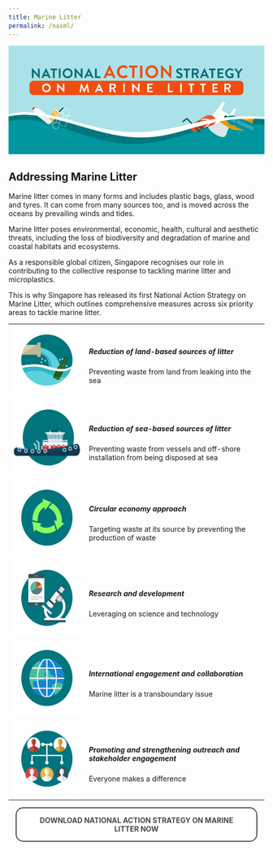 ```yaml
---
title: Marine Litter
permalink: /nasml/
---  
```


<style>

.back {
  padding: 0 1em;
    background-position: center;
  background-size: cover;
  text-align: left;
  justify-content: center;
  align-items: center;
}
/* .back .button {
  background: linear-gradient(135deg, #1a9be6, #1a57e6);
}
.back .button:before {
  box-shadow: 0 0 10px 10px rgba(26, 87, 230, 0.25);
  background-color: rgba(26, 87, 230, 0.25);
} */
.card:hover .back {
  transform: rotateY(0deg);
}
.card:nth-child(even) .back {
  transform: rotateY(180deg);
}
/* .card:nth-child(even) .back .button {
  background: linear-gradient(135deg, #e61a80, #e61a3c);
}
.card:nth-child(even) .back .button:before {
  box-shadow: 0 0 10px 10px rgba(230, 26, 60, 0.25);
  background-color: rgba(230, 26, 60, 0.25);
} */
.card:nth-child(even):hover .back {
  transform: rotateY(0deg);
}


.button {
  cursor: pointer;
  -webkit-backface-visibility: hidden;
  backface-visibility: hidden;
  font: inherit;
  border: none;
  position: relative;
  transition: 300ms ease;
  color: #484848 !important;
  text-transform: uppercase;
  text-decoration: none;
  background: #ffffff;
  padding: 15px 20px;
  border: 2px solid #484848;
  display: inline-block;
  transition: all 0.4s ease 0s;
  border-radius: 15px;
  font-weight: bold;
  text-decoration: none !important;
}
.button:before {
  transition: 300ms ease;
  position: absolute;
  display: block;
  content: "";
  transform: translateZ(-40px);
  -webkit-backface-visibility: hidden;
  backface-visibility: hidden;
  height: calc(100% - 20px);
  width: calc(100% - 20px);
  border-radius: 100px;
  left: 10px;
  top: 16px;
}
.button:hover {
  transform: translateZ(55px);
  color: #ffffff !important;
  background: #4a96b0;
  border-color: #4a96b0 !important;
  transition: all 0.4s ease 0s;
  text-decoration: none;
}
.button:hover:before {
  transform: translateZ(-45px);
}
.button:active {
  transform: translateZ(20px);
}
.button:active:before {
  transform: translateZ(-20px);
  top: 10px;
}



</style>


<img src="/images/nasml/titlebar.png" alt="national action strategy titlebar">

<h2><b>Addressing Marine Litter</b></h2>

Marine litter comes in many forms and includes plastic bags, glass, wood and tyres. It can come from many sources too, and is moved across the oceans by prevailing winds and tides.

Marine litter poses environmental, economic, health, cultural and aesthetic threats, including the loss of biodiversity and degradation of marine and coastal habitats and ecosystems.

As a responsible global citizen, Singapore recognises our role in contributing to the collective response to tackling marine litter and microplastics. 

This is why Singapore has released its first National Action Strategy on Marine Litter, which outlines comprehensive measures across six priority areas to tackle marine litter.

<table>
     <tr>
           <td width="30%" text-align="center">
             <img src="/images/nasml/1.png" alt="Reduction of land-based sources of litter" style="width: 150px;">
            </td>
              <td valign="middle"><h5>Reduction of land-based sources of litter</h5>
              Preventing waste from land from leaking into the sea
              </td>          
      </tr>
  <tr>
          <td text-align="center">
             <img src="/images/nasml/2.png" alt="Reduction of sea-based sources of litter" style="width: 150px; height: 150px;">
    </td>
    <td valign="middle"><h5>Reduction of sea-based sources of litter</h5>
      Preventing waste from vessels and off-shore installation from being disposed at sea</td>
  </tr>
  <tr>
    <td text-align="center">
             <img src="/images/nasml/3.png" alt="Circular economy approach" style="width: 150px; height: 150px;">
    </td>
    <td valign="middle">
             <h5>Circular economy approach</h5>
              Targeting waste at its source by preventing the production of waste</td>
  </tr>
    <tr>
    <td text-align="center">
            <img src="/images/nasml/4.png" alt="Research and development" style="width: 150px; height: 150px;">
    </td>
    <td valign="middle">
               <h5>Research and development</h5>
             Leveraging on science and technology</td>
  </tr> 
      <tr>
    <td text-align="center">
            <img src="/images/nasml/5.png" alt="International engagement and collaboration" style="width: 150px; height: 150px;">
    </td>
    <td valign="middle">
              <h5>International engagement and collaboration</h5>
            Marine litter is a transboundary issue</td>
  </tr>
        <tr>
    <td text-align="center">
           <img src="/images/nasml/6.png" alt="outreach and stakeholder engagement" style="width: 150px; height: 150px;">
    </td>
    <td valign="middle">
      <h5>Promoting and strengthening outreach and stakeholder engagement</h5>
             Everyone makes a difference</td>
  </tr>
</table>

<p></p>

<div class="back">
      <div align="center">
        <a href="/images/nasml/nasml.pdf"><button class="button">Download National Action Strategy on Marine Litter Now</button></a>
      </div>
    </div>
